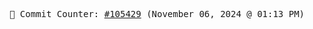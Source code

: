 <p align="center">
    <samp>
        📮 Commit Counter: <a href="https://github.com/Javascript-void0/Javascript-void0/commits/main">#105429</a> (November 06, 2024 @ 01:13 PM)
    </samp>
</p>